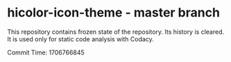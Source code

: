 # hicolor-icon-theme - master branch

This repository contains frozen state of the repository.
Its history is cleared. It is used only for static code
analysis with Codacy.

Commit Time: 1706766845
